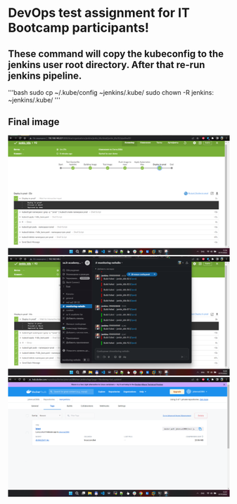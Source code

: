 # DevOps test assignment for IT Bootcamp participants!



## These command will copy the kubeconfig to the jenkins user root directory. After that re-run jenkins pipeline.
'''bash
sudo cp ~/.kube/config ~jenkins/.kube/
sudo chown -R jenkins: ~jenkins/.kube/
'''


## Final image
![Image](./pic_pipline.png)
![Image](./pic_slack.png)
![Image](./pic_dockerHub.png)

